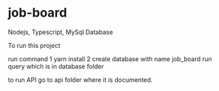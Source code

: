 # job-board

Nodejs, Typescript, MySql Database

To run this project

run command
1 yarn install
2 create database with name job_board
run query which is in database folder

to run API
go to api folder where it is documented.
